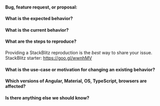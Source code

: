 #### Bug, feature request, or proposal:


#### What is the expected behavior?


#### What is the current behavior?


#### What are the steps to reproduce?
Providing a StackBlitz reproduction is the *best* way to share your issue. <br/>
StackBlitz starter: https://goo.gl/wwnhMV<br/>


#### What is the use-case or motivation for changing an existing behavior?


#### Which versions of Angular, Material, OS, TypeScript, browsers are affected?


#### Is there anything else we should know?
